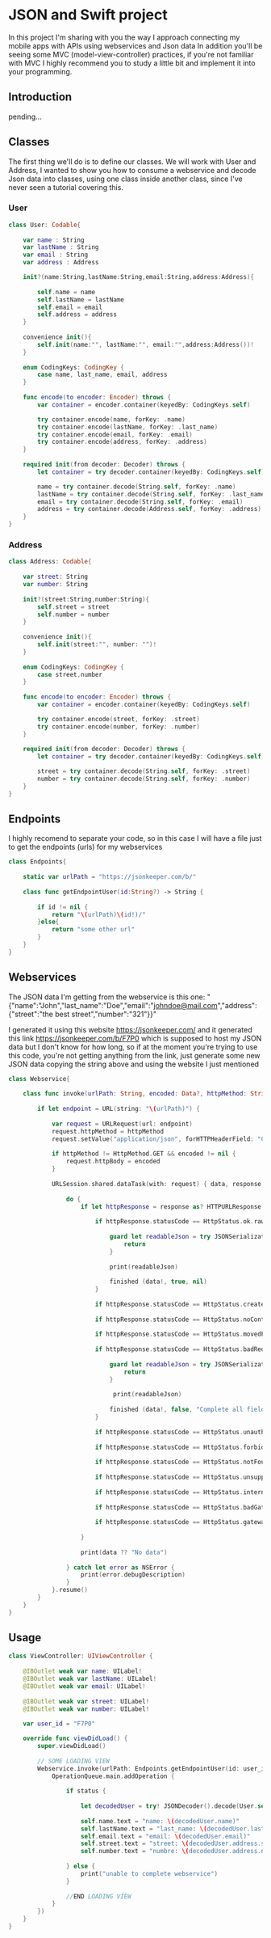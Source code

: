 # JSON and Swift project
In this project I'm sharing with you the way I approach connecting my mobile apps with APIs using webservices and Json data
In addition you'll be seeing some MVC (model-view-controller) practices, if you're not familiar with MVC I highly recommend you to study a little bit and implement it into your programming.

## Introduction

pending...

## Classes

The first thing we'll do is to define our classes. We will work with User and Address, I wanted to show you how to consume a webservice and decode Json data into classes, using one class inside another class, since I've never seen a tutorial covering this.

### User

```swift
class User: Codable{
    
    var name : String
    var lastName : String
    var email : String
    var address : Address

    init?(name:String,lastName:String,email:String,address:Address){
        
        self.name = name
        self.lastName = lastName
        self.email = email
        self.address = address
    }
    
    convenience init(){
        self.init(name:"", lastName:"", email:"",address:Address())!
    }
    
    enum CodingKeys: CodingKey {
        case name, last_name, email, address
    }
    
    func encode(to encoder: Encoder) throws {
        var container = encoder.container(keyedBy: CodingKeys.self)

        try container.encode(name, forKey: .name)
        try container.encode(lastName, forKey: .last_name)
        try container.encode(email, forKey: .email)
        try container.encode(address, forKey: .address)
    }
    
    required init(from decoder: Decoder) throws {
        let container = try decoder.container(keyedBy: CodingKeys.self)

        name = try container.decode(String.self, forKey: .name)
        lastName = try container.decode(String.self, forKey: .last_name)
        email = try container.decode(String.self, forKey: .email)
        address = try container.decode(Address.self, forKey: .address)
    }
}
```

### Address

```swift
class Address: Codable{
    
    var street: String
    var number: String
    
    init?(street:String,number:String){
        self.street = street
        self.number = number
    }
    
    convenience init(){
        self.init(street:"", number: "")!
    }
    
    enum CodingKeys: CodingKey {
        case street,number
    }
    
    func encode(to encoder: Encoder) throws {
        var container = encoder.container(keyedBy: CodingKeys.self)

        try container.encode(street, forKey: .street)
        try container.encode(number, forKey: .number)
    }
    
    required init(from decoder: Decoder) throws {
        let container = try decoder.container(keyedBy: CodingKeys.self)

        street = try container.decode(String.self, forKey: .street)
        number = try container.decode(String.self, forKey: .number)
    }
}
```

## Endpoints

I highly recomend to separate your code, so in this case I will have a file just to get the endpoints (urls) for my webservices

```swift
class Endpoints{
    
    static var urlPath = "https://jsonkeeper.com/b/"
    
    class func getEndpointUser(id:String?) -> String {
        
        if id != nil {
            return "\(urlPath)\(id!)/"
        }else{
            return "some other url"
        }
    }
}
```

## Webservices

The JSON data I'm getting from the webservice is this one: 
"{"name":"John","last_name":"Doe","email":"johndoe@mail.com","address":{"street":"the best street","number":"321"}}" 

I generated it using this website https://jsonkeeper.com/ and it generated this link https://jsonkeeper.com/b/F7P0 which is supposed to host my JSON data but I don't know for how long, so if at the moment you're trying to use this code, you're not getting anything from the link, just generate some new JSON data copying the string above and using the website I just mentioned

```swift
class Webservice{
    
    class func invoke(urlPath: String, encoded: Data?, httpMethod: String, finished: @escaping (_ isSuccess: Data?, Bool, String?)-> Void) {
        
        if let endpoint = URL(string: "\(urlPath)") {
            
            var request = URLRequest(url: endpoint)
            request.httpMethod = httpMethod
            request.setValue("application/json", forHTTPHeaderField: "Content-Type")
            
            if httpMethod != HttpMethod.GET && encoded != nil {
                request.httpBody = encoded
            }
            
            URLSession.shared.dataTask(with: request) { data, response, error in
                
                do {
                    if let httpResponse = response as? HTTPURLResponse {
                        
                        if httpResponse.statusCode == HttpStatus.ok.rawValue {
                            
                            guard let readableJson = try JSONSerialization.jsonObject(with: data ?? Data(), options:[]) as? NSDictionary else {
                                return
                            }
                            
                            print(readableJson)
                            
                            finished (data!, true, nil)
                        }
                        
                        if httpResponse.statusCode == HttpStatus.created.rawValue { finished (data!, true, nil) }
                        
                        if httpResponse.statusCode == HttpStatus.noContent.rawValue { finished (nil, true, nil) }
                        
                        if httpResponse.statusCode == HttpStatus.movedPermanently.rawValue { finished (nil, false, "App needs update") }
                        
                        if httpResponse.statusCode == HttpStatus.badRequest.rawValue {
                            
                            guard let readableJson = try JSONSerialization.jsonObject(with: data ?? Data(), options:[]) as? NSDictionary else {
                                return
                            }
                            
                             print(readableJson)
                            
                            finished (data!, false, "Complete all fields")
                        }
                        
                        if httpResponse.statusCode == HttpStatus.unauthorized.rawValue { finished (nil, false, "Session expired") }
                        
                        if httpResponse.statusCode == HttpStatus.forbidden.rawValue { finished (nil, false, "No tienes los permisos para realizar esta operación") }
                        
                        if httpResponse.statusCode == HttpStatus.notFound.rawValue { finished (nil, false, "not found URL") }
                        
                        if httpResponse.statusCode == HttpStatus.unsupportedMediaType.rawValue { finished (nil, false, "App needs update") }
                        
                        if httpResponse.statusCode == HttpStatus.internalServerError.rawValue { finished (nil, false, "Error occurred") }
                        
                        if httpResponse.statusCode == HttpStatus.badGateway.rawValue { finished (nil, false, "Error occurred") }
                        
                        if httpResponse.statusCode == HttpStatus.gatewayTimeout.rawValue { finished (nil, false, "gateway Timeout") }
                        
                    }
                    
                    print(data ?? "No data")
                    
                } catch let error as NSError {
                    print(error.debugDescription)
                }
            }.resume()
        }
    }
}
```

## Usage

```swift
class ViewController: UIViewController {
    
    @IBOutlet weak var name: UILabel!
    @IBOutlet weak var lastName: UILabel!
    @IBOutlet weak var email: UILabel!
    
    @IBOutlet weak var street: UILabel!
    @IBOutlet weak var number: UILabel!
    
    var user_id = "F7P0"

    override func viewDidLoad() {
        super.viewDidLoad()
        
        // SOME LOADING VIEW
        Webservice.invoke(urlPath: Endpoints.getEndpointUser(id: user_id), encoded: nil, httpMethod: HttpMethod.GET, finished: { data, status, mensaje in
            OperationQueue.main.addOperation {
                
                if status {
                    
                    let decodedUser = try! JSONDecoder().decode(User.self, from: data! )
                    
                    self.name.text = "name: \(decodedUser.name)"
                    self.lastName.text = "last_name: \(decodedUser.lastName)"
                    self.email.text = "email: \(decodedUser.email)"
                    self.street.text = "street: \(decodedUser.address.street)"
                    self.number.text = "numbre: \(decodedUser.address.number)"
                
                } else {
                    print("unable to complete webservice")
                }
                
                //END LOADING VIEW
            }
        })
    }
}
```

